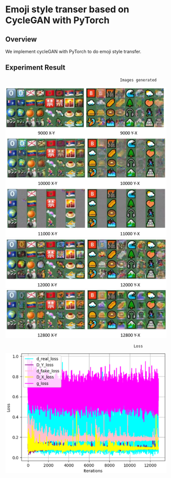 # Emoji style transer based on CycleGAN with PyTorch
## Overview
We implement cycleGAN with PyTorch to do emoji style transfer.

## Experiment Result
                                                      Images generated
![image1](./images/1.PNG)
![image2](./images/2.PNG)
![image3](./images/3.PNG)

                                                            Loss
![image4](./images/4.PNG)
